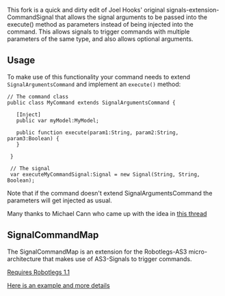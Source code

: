 This fork is a quick and dirty edit of Joel Hooks' original signals-extension-CommandSignal that allows the signal arguments to be passed into the execute() method as parameters instead of being injected into the command.  This allows signals to trigger commands with multiple parameters of the same type, and also allows optional arguments.

## Usage

To make use of this functionality your command needs to extend `SignalArgumentsCommand` and implement an `execute()` method:

    // The command class
    public class MyCommand extends SignalArgumentsCommand {
   
       [Inject] 
       public var myModel:MyModel;
 
       public function execute(param1:String, param2:String, param3:Boolean) {
       }
 
     }

     // The signal
     var executeMyCommandSignal:Signal = new Signal(String, String, Boolean);

Note that if the command doesn't extend SignalArgumentsCommand the parameters will get injected as usual.

Many thanks to Michael Cann who came up with the idea in [this thread](http://groups.google.com/group/robotlegs/browse_thread/thread/673b988e07855867/7520804fad072805)

## SignalCommandMap

The SignalCommandMap is an extension for the Robotlegs-AS3 micro-architecture that makes use of AS3-Signals to trigger commands.

[Requires Robotlegs 1.1](http://github.com/robotlegs/robotlegs-framework)

[Here is an example and more details](http://joelhooks.com/2010/02/14/robotlegs-as3-signals-and-the-signalcommandmap-example/)